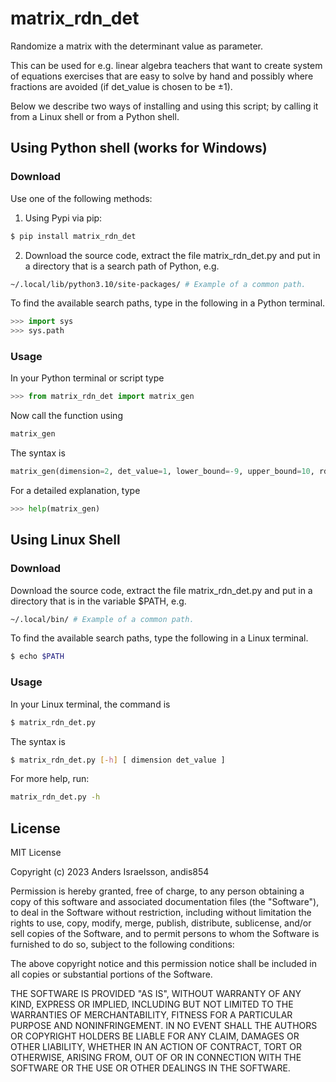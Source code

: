# matrix_rdn_det 
Randomize a matrix with the determinant value as parameter.

This can be used for e.g. linear algebra teachers that want to create system of equations exercises that are easy to solve by hand and possibly where fractions are avoided (if det_value is chosen to be $\pm 1$).

Below we describe two ways of installing and using this script; by calling it from a Linux shell or from a Python shell.

## Using Python shell (works for Windows)

###  Download

Use one of the following methods:
1. Using Pypi via pip:
```bash
$ pip install matrix_rdn_det
```
2. Download the source code, extract the file matrix_rdn_det.py and put in a directory that is a search path of Python, e.g.
```bash
~/.local/lib/python3.10/site-packages/ # Example of a common path.
```
To find the available search paths, type in the following in a Python terminal.
```Python
>>> import sys
>>> sys.path
```

### Usage

In your Python terminal or script type
```Python
>>> from matrix_rdn_det import matrix_gen
```
Now call the function using
```Python
matrix_gen
```
The syntax is 
```Python
matrix_gen(dimension=2, det_value=1, lower_bound=-9, upper_bound=10, rdn_prm=0, attempts=200)
```
For a detailed explanation, type
```Python
>>> help(matrix_gen)
```

## Using Linux Shell

###  Download

Download the source code, extract the file matrix_rdn_det.py and put in a directory that is in the variable $PATH, e.g.
```bash
~/.local/bin/ # Example of a common path.
```
To find the available search paths, type the following in a Linux terminal.
```bash
$ echo $PATH
```

### Usage

In your Linux terminal, the command is
```bash
$ matrix_rdn_det.py
```
The syntax is
```bash
$ matrix_rdn_det.py [-h] [ dimension det_value ]
```
For more help, run:
```bash
matrix_rdn_det.py -h
```




License
----

MIT License

Copyright (c) 2023 Anders Israelsson, andis854

Permission is hereby granted, free of charge, to any person obtaining a copy
of this software and associated documentation files (the "Software"), to deal
in the Software without restriction, including without limitation the rights
to use, copy, modify, merge, publish, distribute, sublicense, and/or sell
copies of the Software, and to permit persons to whom the Software is
furnished to do so, subject to the following conditions:

The above copyright notice and this permission notice shall be included in all
copies or substantial portions of the Software.

THE SOFTWARE IS PROVIDED "AS IS", WITHOUT WARRANTY OF ANY KIND, EXPRESS OR
IMPLIED, INCLUDING BUT NOT LIMITED TO THE WARRANTIES OF MERCHANTABILITY,
FITNESS FOR A PARTICULAR PURPOSE AND NONINFRINGEMENT. IN NO EVENT SHALL THE
AUTHORS OR COPYRIGHT HOLDERS BE LIABLE FOR ANY CLAIM, DAMAGES OR OTHER
LIABILITY, WHETHER IN AN ACTION OF CONTRACT, TORT OR OTHERWISE, ARISING FROM,
OUT OF OR IN CONNECTION WITH THE SOFTWARE OR THE USE OR OTHER DEALINGS IN THE
SOFTWARE.
